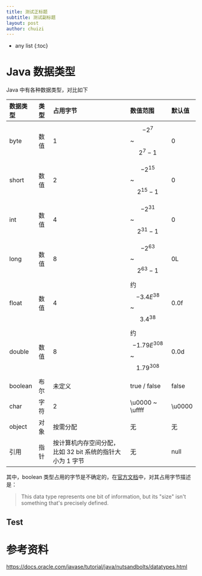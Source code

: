 ```yaml
---
title: 测试正标题
subtitle: 测试副标题
layout: post
author: chuizi
---
```


* any list
{:toc}

# Java 数据类型

Java 中有各种数据类型，对比如下

|数据类型|类型|占用字节|数值范围|默认值|
|:---|:---|:---|:---|:---|
|byte|数值|1|$$-2^7$$ ~ $$2^7-1$$|0|
|short|数值|2|$$-2^{15}$$ ~ $$2^{15}-1$$|0|
|int|数值|4|$$-2^{31}$$ ~ $$2^{31}-1$$|0|
|long|数值|8|$$-2^{63}$$ ~ $$2^{63}-1$$|0L|
|float|数值|4|约 $$-3.4E^{38}$$ ~ $$3.4^{38}$$|0.0f|
|double|数值|8|约 $$-1.79E^{308}$$ ~ $$1.79^{308}$$|0.0d|
|boolean|布尔|未定义|true / false|false|
|char|字符|2|\u0000 ~ \uffff|\u0000|
|object|对象|按需分配|无|无|
|引用|指针|按计算机内存空间分配，比如 32 bit 系统的指针大小为 1 字节|无|null|

其中，boolean 类型占用的字节是不确定的，在[官方文档](https://docs.oracle.com/javase/tutorial/java/nutsandbolts/datatypes.html)中，对其占用字节描述是：
> This data type represents one bit of information, but its "size" isn't something that's precisely defined.

## Test

# 参考资料
https://docs.oracle.com/javase/tutorial/java/nutsandbolts/datatypes.html